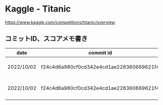 # Kaggle - Titanic

https://www.kaggle.com/competitions/titanic/overview

## コミットID、スコアメモ書き

| date | commit id | model file name | score | note |
| ---- | ------ | ----------------| ----- | ---- |
| 2022/10/02 | f24c4d6a980cf0cd342e4cd1ae228360669621f4 | model_lgb_holdout.pkl | 0.75358 | LightGBM + Hold-out |
| 2022/10/02 | f24c4d6a980cf0cd342e4cd1ae228360669621f4 | model_lgb_crossvalidation.pkl | 0.62200 | LightGBM + CV10分割 |

